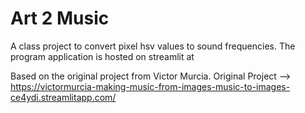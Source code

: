 # Art 2 Music
A class project to convert pixel hsv values to sound frequencies. The program application is hosted on streamlit at 


Based on the original project from Victor Murcia.
Original Project --> https://victormurcia-making-music-from-images-music-to-images-ce4ydi.streamlitapp.com/
